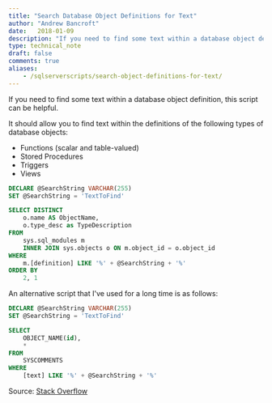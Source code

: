 ```yaml
---
title: "Search Database Object Definitions for Text"
author: "Andrew Bancroft"
date:   2018-01-09
description: "If you need to find some text within a database object definition like a stored procedure, function, view, trigger, etc. this script can be helpful."
type: technical_note
draft: false
comments: true
aliases:
    - /sqlserverscripts/search-object-definitions-for-text/
---
```


If you need to find some text within a database object definition, this script can be helpful.

It should allow you to find text within the definitions of the following types of database objects:

* Functions (scalar and table-valued)
* Stored Procedures
* Triggers
* Views

```sql
DECLARE @SearchString VARCHAR(255)
SET @SearchString = 'TextToFind'

SELECT DISTINCT
	o.name AS ObjectName,
	o.type_desc as TypeDescription
FROM
	sys.sql_modules m
	INNER JOIN sys.objects o ON m.object_id = o.object_id
WHERE
	m.[definition] LIKE '%' + @SearchString + '%'
ORDER BY
	2, 1
```

An alternative script that I've used for a long time is as follows:
```sql
DECLARE @SearchString VARCHAR(255)
SET @SearchString = 'TextToFind'

SELECT
	OBJECT_NAME(id),
	*
FROM
	SYSCOMMENTS
WHERE
	[text] LIKE '%' + @SearchString + '%'
```
Source: [Stack Overflow](https://stackoverflow.com/questions/674623/how-to-find-a-text-inside-sql-server-procedures-triggers)

